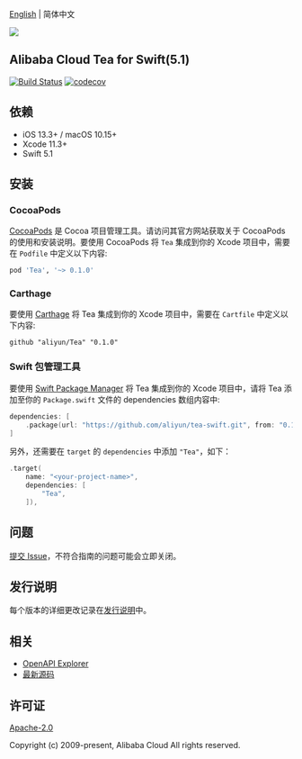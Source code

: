 [English](./README.md) | 简体中文

![](https://aliyunsdk-pages.alicdn.com/icons/AlibabaCloud.svg)

## Alibaba Cloud Tea for Swift(5.1)

[![Build Status](https://travis-ci.org/aliyun/tea-swift.svg?branch=master)](https://travis-ci.org/aliyun/tea-swift)
[![codecov](https://codecov.io/gh/aliyun/tea-swift/branch/master/graph/badge.svg)](https://codecov.io/gh/aliyun/tea-swift)

## 依赖

- iOS 13.3+ / macOS 10.15+
- Xcode 11.3+
- Swift 5.1

## 安装

### CocoaPods

[CocoaPods](https://cocoapods.org) 是 Cocoa 项目管理工具。请访问其官方网站获取关于 CocoaPods 的使用和安装说明。要使用 CocoaPods 将 `Tea` 集成到你的 Xcode 项目中，需要在 `Podfile` 中定义以下内容:

```ruby
pod 'Tea', '~> 0.1.0'
```

### Carthage

要使用 [Carthage](https://github.com/Carthage/Carthage) 将 Tea 集成到你的 Xcode 项目中，需要在 `Cartfile` 中定义以下内容:

```ogdl
github "aliyun/Tea" "0.1.0"
```

### Swift 包管理工具

要使用 [Swift Package Manager](https://swift.org/package-manager/) 将 Tea 集成到你的 Xcode 项目中，请将 Tea 添加至你的 `Package.swift` 文件的 dependencies 数组内容中:

```swift
dependencies: [
    .package(url: "https://github.com/aliyun/tea-swift.git", from: "0.1.0")
]
```

另外，还需要在 `target` 的 `dependencies` 中添加 `"Tea"`，如下：

```swift
.target(
    name: "<your-project-name>",
    dependencies: [
        "Tea",
    ]),
```

## 问题
[提交 Issue](https://github.com/aliyun/tea-swift/issues/new)，不符合指南的问题可能会立即关闭。

## 发行说明
每个版本的详细更改记录在[发行说明](./ChangeLog.md)中。

## 相关
* [OpenAPI Explorer](https://api.aliyun.com/)
* [最新源码](https://github.com/aliyun/tea-swift)

## 许可证
[Apache-2.0](http://www.apache.org/licenses/LICENSE-2.0)

Copyright (c) 2009-present, Alibaba Cloud All rights reserved.
